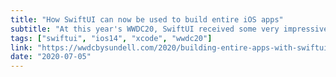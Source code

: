 ```yaml
---
title: "How SwiftUI can now be used to build entire iOS apps"
subtitle: "At this year's WWDC20, SwiftUI received some very impressive updates. One of them is the ability to create an entry point for an app without needing to rely on UIKit/AppKit. What this means is that we can now build an entire app using SwiftUI. In this post, John Sundell shows us how simple it is to build such an app."
tags: ["swiftui", "ios14", "xcode", "wwdc20"]
link: "https://wwdcbysundell.com/2020/building-entire-apps-with-swiftui/"
date: "2020-07-05"
---
```

